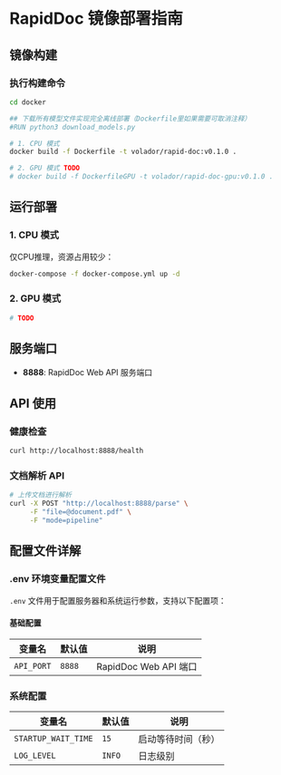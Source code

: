 # RapidDoc 镜像部署指南

## 镜像构建

### 执行构建命令

```bash
cd docker

## 下载所有模型文件实现完全离线部署（Dockerfile里如果需要可取消注释）
#RUN python3 download_models.py

# 1. CPU 模式
docker build -f Dockerfile -t volador/rapid-doc:v0.1.0 .

# 2. GPU 模式 TODO
# docker build -f DockerfileGPU -t volador/rapid-doc-gpu:v0.1.0 .
```


## 运行部署

### 1. CPU 模式

仅CPU推理，资源占用较少：
```bash
docker-compose -f docker-compose.yml up -d
```
### 2. GPU 模式
```bash
# TODO
```

## 服务端口

- **8888**: RapidDoc Web API 服务端口

## API 使用

### 健康检查

```bash
curl http://localhost:8888/health
```

### 文档解析 API

```bash
# 上传文档进行解析
curl -X POST "http://localhost:8888/parse" \
     -F "file=@document.pdf" \
     -F "mode=pipeline"
```

## 配置文件详解

### .env 环境变量配置文件

`.env` 文件用于配置服务器和系统运行参数，支持以下配置项：

#### 基础配置

| 变量名 | 默认值 | 说明 |
|--------|--------|------|
| `API_PORT` | `8888` | RapidDoc Web API 端口 |


### 系统配置

| 变量名 | 默认值 | 说明 |
|--------|--------|------|
| `STARTUP_WAIT_TIME` | `15` | 启动等待时间（秒） |
| `LOG_LEVEL` | `INFO` | 日志级别 |
